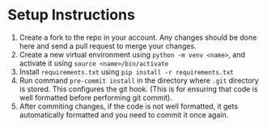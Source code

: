 # Setup Instructions
1. Create a fork to the repo in your account. Any changes should be done here and send a pull request to merge your changes.
2. Create a new virtual environment using ```python -m venv <name>```, and activate it using ```source <name>/bin/activate```
3. Install ```requirements.txt``` using ```pip install -r requirements.txt```
4. Run command ```pre-commit install``` in the directory where ```.git``` directory is stored. This configures the git hook. (This is for ensuring that code is well formatted before performing git commit). 
5. After commiting changes, if the code is not well formatted, it gets automatically formatted and you need to commit it once again. 
